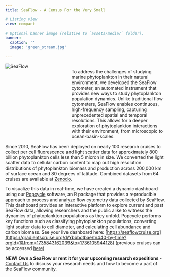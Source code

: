 ```yaml
---
title: SeaFlow - A Census For the Very Small

# Listing view
view: compact

# Optional banner image (relative to `assets/media/` folder).
banner:
  caption: ''
  image: 'green_stream.jpg'

---
```

<div style="display: flex;">
  <div style="width: 400%; margin-right: 30px"> 
    <img src="Avatar.png" alt="SeaFlow"> 
  </div>
  <div>
  <br>
    To address the challenges of studying marine phytoplankton in their natural environment, we developed the SeaFlow cytometer, an automated instrument that provides new ways to study phytoplankton population dynamics. Unlike traditional flow cytometers, SeaFlow enables continuous, high-frequency sampling, capturing unprecedented spatial and temporal resolutions. This allows for a deeper exploration of phytoplankton interactions with their environment, from microscopic to ocean-basin-scales.
  </div>
</div>

Since 2010, SeaFlow has been deployed on nearly 100 research cruises to collect per cell fluorescence and light scatter data for approximately 800 billion phytoplankton cells less than 5 micron in size. We converted the light scatter data to cellular carbon content to map out high resolution distributions of phytoplankton biomass and production across 200,000 km of surface ocean and 80 degrees of latitude. Combined datasets from 64 cruises are available at [Zenodo](https://doi.org/10.5281/zenodo.2678021).

To visualize this data in real-time, we have created a dynamic dashboard using our [Popcycle](https://seaflow.netlify.app/software/popcycle/) software, an R package that provides a reproducible approach to process and analyze flow cytometry data collected by SeaFlow. This dashboard provides an interactive platform to explore current and past SeaFlow data, allowing researchers and the public alike to witness the dynamics of phytoplankton populations as they unfold. Popcycle performs key functions such as classifying phytoplankton populations, converting light scatter data to cell diameter, and calculating cell abundance and carbon biomass.
See your live dashboard here: [https://seaflowcruise.org](https://gradientscruise.org/d/Ybbbotbae/tn440-by-time?orgId=1&from=1735843162039&to=1736105944128) (previous cruises can be accessed [here](https://gradientscruise.org/d/Ybbbotbae/tn440-by-time?orgId=1&search=open&folder=current)).



**NEW! Own a SeaFlow or rent it for your upcoming research expeditions** - [Contact Us](mailto:ribalet@uw.edu) to discuss your research needs and how to become a part of the SeaFlow community.

<br>